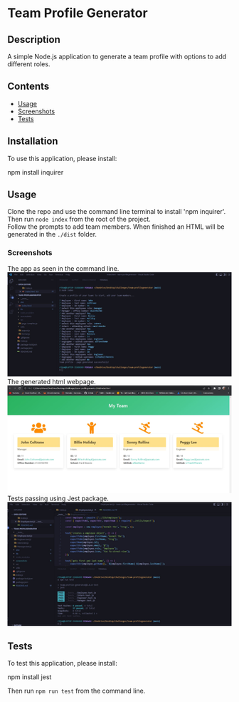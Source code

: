
# Team Profile Generator


## Description
A simple Node.js application to generate a team profile with options to add different roles.

## Contents
* [Usage](#Usage)
* [Screenshots](#Screenshots)
* [Tests](#Tests)

## Installation
To use this application, please install: 

npm install inquirer

## Usage
Clone the repo and use the command line terminal to install 'npm inquirer'. Then run `node index` from the root of the project.  
Follow the prompts to add team members. When finished an HTML will be generated in the `./dist` folder. 
    
### Screenshots
The app as seen in the command line.
![App Screenshot](./screenshots/ScreenshotApp.jpg)
The generated html webpage.
![Page Screenshot](./screenshots/ScreenshotDeployed.jpg)
Tests passing using Jest package.
![Test Screenshot](./screenshots/ScreenshotTests.jpg)

## Tests
To test this application, please install: 

npm install jest

Then run `npm run test` from the command line.
